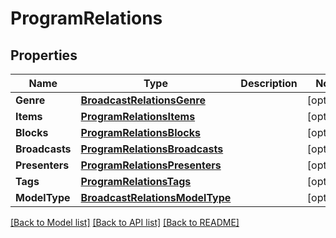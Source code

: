 # ProgramRelations

## Properties

Name | Type | Description | Notes
------------ | ------------- | ------------- | -------------
**Genre** | [**BroadcastRelationsGenre**](BroadcastRelations_genre.md) |  | [optional] 
**Items** | [**ProgramRelationsItems**](ProgramRelations_items.md) |  | [optional] 
**Blocks** | [**ProgramRelationsBlocks**](ProgramRelations_blocks.md) |  | [optional] 
**Broadcasts** | [**ProgramRelationsBroadcasts**](ProgramRelations_broadcasts.md) |  | [optional] 
**Presenters** | [**ProgramRelationsPresenters**](ProgramRelations_presenters.md) |  | [optional] 
**Tags** | [**ProgramRelationsTags**](ProgramRelations_tags.md) |  | [optional] 
**ModelType** | [**BroadcastRelationsModelType**](BroadcastRelations_model_type.md) |  | [optional] 

[[Back to Model list]](../README.md#documentation-for-models) [[Back to API list]](../README.md#documentation-for-api-endpoints) [[Back to README]](../README.md)


